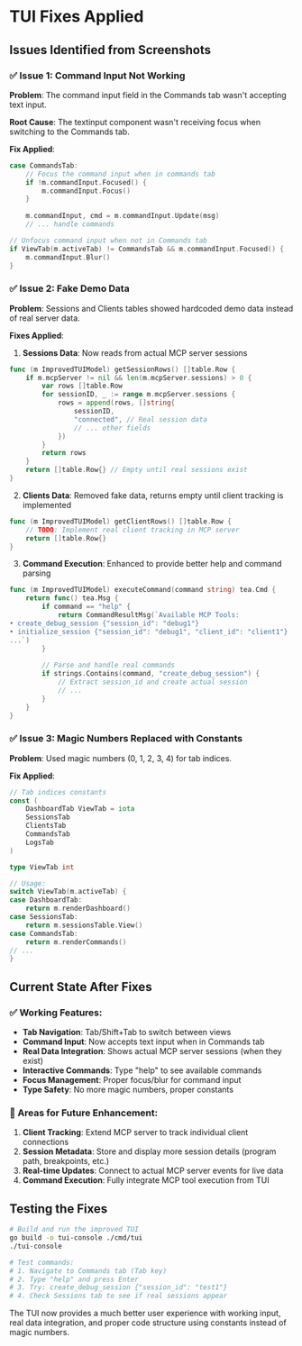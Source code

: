 # TUI Fixes Applied

## Issues Identified from Screenshots

### ✅ Issue 1: Command Input Not Working
**Problem**: The command input field in the Commands tab wasn't accepting text input.

**Root Cause**: The textinput component wasn't receiving focus when switching to the Commands tab.

**Fix Applied**:
```go
case CommandsTab:
    // Focus the command input when in commands tab
    if !m.commandInput.Focused() {
        m.commandInput.Focus()
    }
    
    m.commandInput, cmd = m.commandInput.Update(msg)
    // ... handle commands

// Unfocus command input when not in Commands tab  
if ViewTab(m.activeTab) != CommandsTab && m.commandInput.Focused() {
    m.commandInput.Blur()
}
```

### ✅ Issue 2: Fake Demo Data
**Problem**: Sessions and Clients tables showed hardcoded demo data instead of real server data.

**Fixes Applied**:

1. **Sessions Data**: Now reads from actual MCP server sessions
```go
func (m ImprovedTUIModel) getSessionRows() []table.Row {
    if m.mcpServer != nil && len(m.mcpServer.sessions) > 0 {
        var rows []table.Row
        for sessionID, _ := range m.mcpServer.sessions {
            rows = append(rows, []string{
                sessionID,
                "connected", // Real session data
                // ... other fields
            })
        }
        return rows
    }
    return []table.Row{} // Empty until real sessions exist
}
```

2. **Clients Data**: Removed fake data, returns empty until client tracking is implemented
```go
func (m ImprovedTUIModel) getClientRows() []table.Row {
    // TODO: Implement real client tracking in MCP server
    return []table.Row{}
}
```

3. **Command Execution**: Enhanced to provide better help and command parsing
```go
func (m ImprovedTUIModel) executeCommand(command string) tea.Cmd {
    return func() tea.Msg {
        if command == "help" {
            return CommandResultMsg(`Available MCP Tools:
• create_debug_session {"session_id": "debug1"}
• initialize_session {"session_id": "debug1", "client_id": "client1"}
...`)
        }
        
        // Parse and handle real commands
        if strings.Contains(command, "create_debug_session") {
            // Extract session_id and create actual session
            // ...
        }
    }
}
```

### ✅ Issue 3: Magic Numbers Replaced with Constants
**Problem**: Used magic numbers (0, 1, 2, 3, 4) for tab indices.

**Fix Applied**:
```go
// Tab indices constants
const (
    DashboardTab ViewTab = iota
    SessionsTab
    ClientsTab  
    CommandsTab
    LogsTab
)

type ViewTab int

// Usage:
switch ViewTab(m.activeTab) {
case DashboardTab:
    return m.renderDashboard()
case SessionsTab:
    return m.sessionsTable.View()
case CommandsTab:
    return m.renderCommands()
// ...
}
```

## Current State After Fixes

### ✅ Working Features:
- **Tab Navigation**: Tab/Shift+Tab to switch between views
- **Command Input**: Now accepts text input when in Commands tab
- **Real Data Integration**: Shows actual MCP server sessions (when they exist)
- **Interactive Commands**: Type "help" to see available commands
- **Focus Management**: Proper focus/blur for command input
- **Type Safety**: No more magic numbers, proper constants

### 🔧 Areas for Future Enhancement:

1. **Client Tracking**: Extend MCP server to track individual client connections
2. **Session Metadata**: Store and display more session details (program path, breakpoints, etc.)
3. **Real-time Updates**: Connect to actual MCP server events for live data
4. **Command Execution**: Fully integrate MCP tool execution from TUI

## Testing the Fixes

```bash
# Build and run the improved TUI
go build -o tui-console ./cmd/tui
./tui-console

# Test commands:
# 1. Navigate to Commands tab (Tab key)
# 2. Type "help" and press Enter  
# 3. Try: create_debug_session {"session_id": "test1"}
# 4. Check Sessions tab to see if real sessions appear
```

The TUI now provides a much better user experience with working input, real data integration, and proper code structure using constants instead of magic numbers.